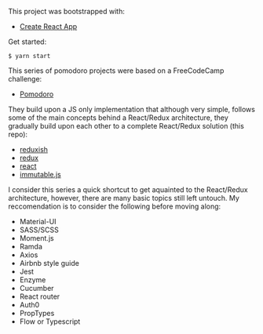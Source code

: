 This project was bootstrapped with:

 - [Create React App](https://github.com/facebookincubator/create-react-app)

Get started:

    $ yarn start

This series of pomodoro projects were based on a FreeCodeCamp challenge:

  - [Pomodoro](https://www.freecodecamp.org/challenges/build-a-pomodoro-clock)

They build upon a JS only implementation that although very simple, follows some
of the main concepts behind a React/Redux architecture, they gradually build
upon each other to a complete React/Redux solution (this repo):

  - [reduxish](https://github.com/jbonigomes/pomodoro-reduxish)
  - [redux](https://github.com/jbonigomes/pomodoro-redux)
  - [react](https://github.com/jbonigomes/pomodoro-react)
  - [immutable.js](https://github.com/jbonigomes/pomodoro-immutable)

I consider this series a quick shortcut to get aquainted to the React/Redux
architecture, however, there are many basic topics still left untouch. My
reccomendation is to consider the following before moving along:

- Material-UI
- SASS/SCSS
- Moment.js
- Ramda
- Axios
- Airbnb style guide
- Jest
- Enzyme
- Cucumber
- React router
- Auth0
- PropTypes
- Flow or Typescript
